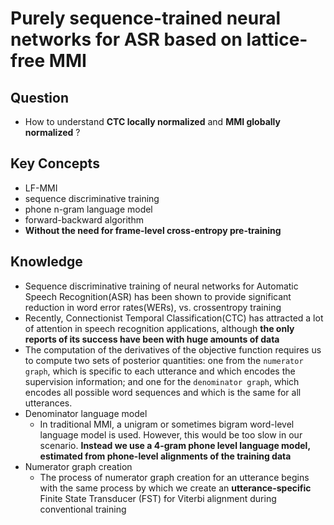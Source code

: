 # Purely sequence-trained neural networks for ASR based on lattice-free MMI
## Question
- How to understand **CTC locally normalized** and **MMI globally normalized** ?
## Key Concepts
- LF-MMI
- sequence discriminative training
- phone n-gram language model
- forward-backward algorithm
- **Without the need for frame-level cross-entropy pre-training**
## Knowledge
- Sequence discriminative training of neural networks for Automatic Speech Recognition(ASR) has been shown to provide significant reduction in word error rates(WERs), vs. crossentropy training
- Recently, Connectionist Temporal Classification(CTC) has attracted a lot of attention in speech recognition applications, although **the only reports of its success have been with huge amounts of data**
- The computation of the derivatives of the objective function requires us to compute two sets of posterior quantities: one from the `numerator graph`, which is specific to each utterance and which encodes the supervision information; and one for the `denominator graph`, which encodes all possible word sequences and which is the same for all utterances.
- Denominator language model
    - In traditional MMI, a unigram or sometimes bigram word-level language model is used. However, this would be too slow in our scenario. **Instead we use a 4-gram phone level language model, estimated from phone-level alignments of the training data**
- Numerator graph creation
    - The process of numerator graph creation for an utterance begins with the same process by which we create an **utterance-specific** Finite State Transducer (FST) for Viterbi alignment during conventional training
